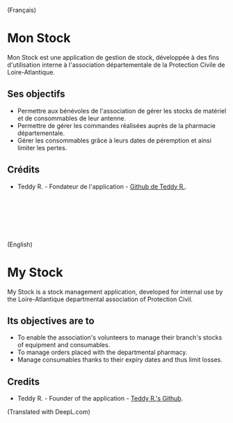 (Français)
# Mon Stock
Mon Stock est une application de gestion de stock, développée à des fins d'utilisation interne à l'association départementale de la Protection Civile de Loire-Atlantique.

## Ses objectifs 
- Permettre aux bénévoles de l'association de gérer les stocks de matériel et de consommables de leur antenne.
- Permettre de gérer les commandes réalisées auprès de la pharmacie départementale.
- Gérer les consommables grâce à leurs dates de péremption et ainsi limiter les pertes.


## Crédits
- Teddy R. - Fondateur de l'application - [Github de Teddy R.](https://github.com/TYD3AD).

\
\
\
\
\
\
(English)
# My Stock
My Stock is a stock management application, developed for internal use by the Loire-Atlantique departmental association of Protection Civil.

## Its objectives are to
- To enable the association's volunteers to manage their branch's stocks of equipment and consumables.
- To manage orders placed with the departmental pharmacy.
- Manage consumables thanks to their expiry dates and thus limit losses.


## Credits
- Teddy R. - Founder of the application - [Teddy R.'s Github](https://github.com/TYD3AD).

(Translated with DeepL.com)

